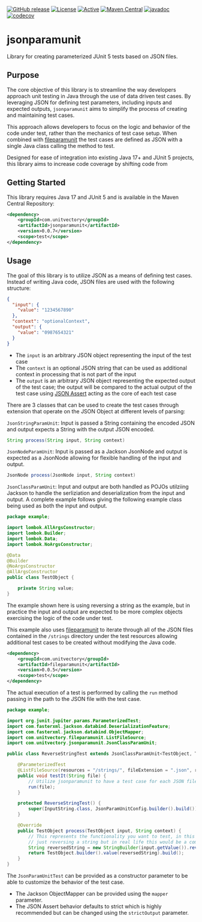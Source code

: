 [![GitHub release](https://img.shields.io/github/release/UnitVectorY-Labs/jsonparamunit.svg)](https://github.com/UnitVectorY-Labs/jsonparamunit/releases/latest) [![License](https://img.shields.io/badge/License-EPL%202.0-blue.svg)](https://www.eclipse.org/legal/epl-v20.html) [![Active](https://img.shields.io/badge/Status-Active-green)](https://guide.unitvectorylabs.com/bestpractices/status/#active) [![Maven Central](https://img.shields.io/maven-central/v/com.unitvectory/jsonparamunit)](https://central.sonatype.com/artifact/com.unitvectory/jsonparamunit) [![javadoc](https://javadoc.io/badge2/com.unitvectory/jsonparamunit/javadoc.svg)](https://javadoc.io/doc/com.unitvectory/jsonparamunit) [![codecov](https://codecov.io/gh/UnitVectorY-Labs/jsonparamunit/graph/badge.svg?token=EAJEIFCXYU)](https://codecov.io/gh/UnitVectorY-Labs/jsonparamunit)

# jsonparamunit

Library for creating parameterized JUnit 5 tests based on JSON files.

## Purpose

The core objective of this library is to streamline the way developers approach unit testing in Java through the use of data driven test cases. By leveraging JSON for defining test parameters, including inputs and expected outputs, `jsonparamunit` aims to simplify the process of creating and maintaining test cases.

This approach allows developers to focus on the logic and behavior of the code under test, rather than the mechanics of test case setup. When combined with [fileparamunit](https://github.com/UnitVectorY-Labs/fileparamunit) the test cases are defined as JSON with a single Java class calling the method to test.

Designed for ease of integration into existing Java 17+ and JUnit 5 projects, this library aims to increase code coverage by shifting code from

## Getting Started

This library requires Java 17 and JUnit 5 and is available in the Maven Central Repository:

```xml
<dependency>
    <groupId>com.unitvectory</groupId>
    <artifactId>jsonparamunit</artifactId>
    <version>0.0.7</version>
    <scope>test</scope>
</dependency>
```

## Usage

The goal of this library is to utilize JSON as a means of defining test cases. Instead of writing Java code, JSON files are used with the following structure:

```json
{
  "input": {
    "value": "1234567890"
  },
  "context": "optionalContext",
  "output": {
    "value": "0987654321"
  }
}
```

- The `input` is an arbitrary JSON object representing the input of the test case
- The `context` is an optional JSON string that can be used as additional context in processing that is not part of the input
- The `output` is an arbitrary JSON object representing the expected output of the test case; the output will be compared to the actual output of the test case using [JSON Assert](https://github.com/skyscreamer/JSONassert) acting as the core of each test case

There are 3 classes that can be used to create the test cases through extension that operate on the JSON Object at different levels of parsing:

`JsonStringParamUnit`: Input is passed a String containing the encoded JSON and output expects a String with the output JSON encoded.

```java
String process(String input, String context)
```

`JsonNodeParamUnit`: Input is passed as a Jackson JsonNode and output is expected as a JsonNode allowing for flexible handling of the input and output.

```java
JsonNode process(JsonNode input, String context)
```

`JsonClassParamUnit`: Input and output are both handled as POJOs utilziing Jackson to handle the serliziation and deserialization from the input and output. A complete example follows giving the following example class being used as both the input and output.

```java
package example;

import lombok.AllArgsConstructor;
import lombok.Builder;
import lombok.Data;
import lombok.NoArgsConstructor;

@Data
@Builder
@NoArgsConstructor
@AllArgsConstructor
public class TestObject {

    private String value;
}
```

The example shown here is using reversing a string as the example, but in practice the input and output are expected to be more complex objects exercising the logic of the code under test.

This example also uses [fileparamunit](https://github.com/UnitVectorY-Labs/fileparamunit) to iterate through all of the JSON files contained in the `/strings` directory under the test resources allowing additional test cases to be created without modifying the Java code.

```xml
<dependency>
    <groupId>com.unitvectory</groupId>
    <artifactId>fileparamunit</artifactId>
    <version>0.0.5</version>
    <scope>test</scope>
</dependency>
```

The actual execution of a test is performed by calling the `run` method passing in the path to the JSON file with the test case.

```java
package example;

import org.junit.jupiter.params.ParameterizedTest;
import com.fasterxml.jackson.databind.DeserializationFeature;
import com.fasterxml.jackson.databind.ObjectMapper;
import com.unitvectory.fileparamunit.ListFileSource;
import com.unitvectory.jsonparamunit.JsonClassParamUnit;

public class ReverseStringTest extends JsonClassParamUnit<TestObject, TestObject> {

    @ParameterizedTest
    @ListFileSource(resources = "/strings/", fileExtension = ".json", recurse = false)
    public void testIt(String file) {
        // Utilize jsonparamunit to have a test case for each JSON file
        run(file);
    }

    protected ReverseStringTest() {
        super(InputString.class, JsonParamUnitConfig.builder().build());
    }

    @Override
    public TestObject process(TestObject input, String context) {
        // This represents the functionality you want to test, in this example the functionality is
        // just reversing a string but in real life this would be a complex operation to unit test
        String reversedString = new StringBuilder(input.getValue()).reverse().toString();
        return TestObject.builder().value(reversedString).build();
    }
}
```

The `JsonParamUnitTest` can be provided as a constructor parameter to be able to customize the behavior of the test case.

- The Jackson ObjectMapper can be provided using the `mapper` parameter.
- The JSON Assert behavior defaults to strict which is highly recommended but can be changed using the `strictOutput` parameter.
